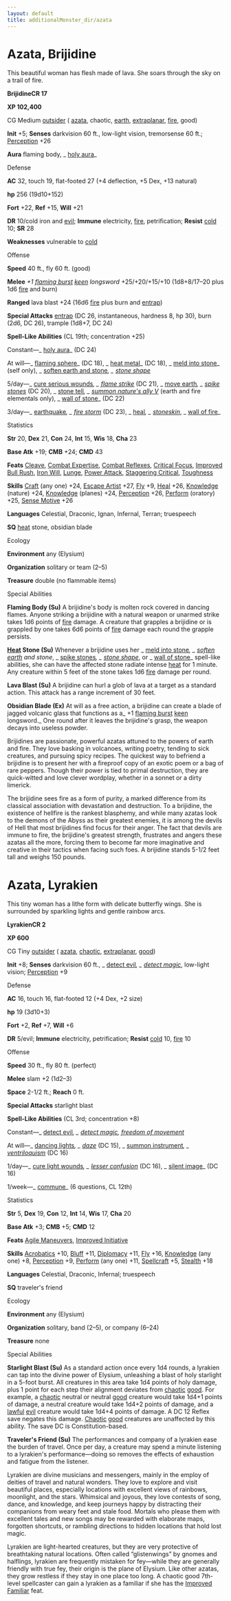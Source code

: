 ```yaml
---
layout: default
title: additionalMonster_dir/azata
---
```

# Azata, Brijidine

This beautiful woman has flesh made of lava. She soars through the sky on a trail of fire.

**BrijidineCR 17**

**XP 102,400**

CG Medium [outsider](monsters/creatureTypes#_outsider) ( [azata](monster_dir/creatureTypes#_azata-subtype), chaotic, [earth](monsters/creatureTypes#_earth-subtype), [extraplanar](monster_dir/creatureTypes#_extraplanar-subtype), [fire](monsters/creatureTypes#_fire-subtype), good)

**Init** +5; **Senses** darkvision 60 ft., low-light vision, tremorsense 60 ft.; [Perception](additionalMonster_dir/../skill_dir/perception#_perception) +26

**Aura** flaming body, _ [holy aura](additionalMonsters/../spell_dir/holyAura#_holy-aura)_

Defense

**AC** 32, touch 19, flat-footed 27 (+4 deflection, +5 Dex, +13 natural)

**hp** 256 (19d10+152)

**Fort** +22, **Ref** +15, **Will** +21

**DR** 10/cold iron and [evil](monster_dir/creatureTypes#_evil-subtype); **Immune** electricity, [fire](monsters/creatureTypes#_fire-subtype), petrification; **Resist** [cold](monster_dir/creatureTypes#_cold-subtype) 10; **SR** 28

**Weaknesses** vulnerable to [cold](monsters/creatureTypes#_cold-subtype)

Offense

**Speed** 40 ft., fly 60 ft. (good)

**Melee** _+1 [flaming burst](additionalMonster_dir/../magicItem_dir/weapons#_weapons-flaming-burst) [keen](additionalMonsters/../magicItem_dir/weapons#_weapons-keen) longsword_ +25/+20/+15/+10 (1d8+8/17–20 plus 1d6 [fire](monster_dir/creatureTypes#_fire-subtype) and burn)

**Ranged** lava blast +24 (16d6 [fire](monsters/creatureTypes#_fire-subtype) plus burn and [entrap](monster_dir/universalMonsterRules#_entrap-(ex-or-su)))

**Special Attacks** [entrap](monsters/universalMonsterRules#_entrap-(ex-or-su)) (DC 26, instantaneous, hardness 8, hp 30), burn (2d6, DC 26), trample (1d8+7, DC 24)

**Spell-Like Abilities** (CL 19th; concentration +25)

Constant—_ [holy aura](additionalMonster_dir/../spell_dir/holyAura#_holy-aura)_ (DC 24)

At will—_ [flaming sphere](additionalMonsters/../spell_dir/flamingSphere#_flaming-sphere)_ (DC 18), _ [heat metal](additionalMonsters/../spell_dir/heatMetal#_heat-metal)_ (DC 18), _ [meld into stone](additionalMonsters/../spell_dir/meldIntoStone#_meld-into-stone)_ (self only), _ [soften earth and stone](additionalMonsters/../spell_dir/softenEarthAndStone#_soften-earth-and-stone)_, _ [stone shape](additionalMonsters/../spell_dir/stoneShape#_stone-shape)_

5/day—_ [cure serious wounds](additionalMonster_dir/../spell_dir/cureSeriousWounds#_cure-serious-wounds)_, _ [flame strike](additionalMonsters/../spell_dir/flameStrike#_flame-strike)_ (DC 21), _ [move earth](additionalMonsters/../spell_dir/moveEarth#_move-earth)_, _ [spike stones](additionalMonsters/../spell_dir/spikeStones#_spike-stones)_ (DC 20), _ [stone tell](additionalMonsters/../spell_dir/stoneTell#_stone-tell)_, _ [summon nature's ally V](additionalMonsters/../spell_dir/summonNatureSAlly#_summon-nature-s-ally-v)_ (earth and fire elementals only), _ [wall of stone](additionalMonsters/../spell_dir/wallOfStone#_wall-of-stone)_ (DC 22)

3/day—_ [earthquake](additionalMonster_dir/../spell_dir/earthquake#_earthquake)_, _ [fire storm](additionalMonsters/../spell_dir/fireStorm#_fire-storm)_ (DC 23), _ [heal](additionalMonsters/../spell_dir/heal#_heal)_, _ [stoneskin](additionalMonsters/../spell_dir/stoneskin#_stoneskin)_, _ [wall of fire](additionalMonsters/../spell_dir/wallOfFire#_wall-of-fire)_

Statistics

**Str** 20, **Dex** 21, **Con** 24, **Int** 15, **Wis** 18, **Cha** 23

**Base Atk** +19; **CMB** +24; **CMD** 43

**Feats** [Cleave](additionalMonsters/../feats#_cleave), [Combat Expertise](additionalMonster_dir/../feats#_combat-expertise), [Combat Reflexes](additionalMonster_dir/../feats#_combat-reflexes), [Critical Focus](additionalMonster_dir/../feats#_critical-focus), [Improved Bull Rush](additionalMonster_dir/../feats#_improved-bull-rush), [Iron Will](additionalMonster_dir/../feats#_iron-will), [Lunge](additionalMonster_dir/../feats#_lunge), [Power Attack](additionalMonster_dir/../feats#_power-attack), [Staggering Critical](additionalMonster_dir/../feats#_staggering-critical), [Toughness](additionalMonster_dir/../feats#_toughness)

**Skills** [Craft](additionalMonster_dir/../skill_dir/craft#_craft) (any one) +24, [Escape Artist](additionalMonsters/../skill_dir/escapeArtist#_escape-artist) +27, [Fly](additionalMonsters/../skill_dir/fly#_fly) +9, [Heal](additionalMonsters/../skill_dir/heal#_heal) +26, [Knowledge](additionalMonsters/../skill_dir/knowledge#_knowledge) (nature) +24, [Knowledge](additionalMonsters/../skill_dir/knowledge#_knowledge) (planes) +24, [Perception](additionalMonsters/../skill_dir/perception#_perception) +26, [Perform](additionalMonsters/../skill_dir/perform#_perform) (oratory) +25, [Sense Motive](additionalMonsters/../skill_dir/senseMotive#_sense-motive) +26

**Languages** Celestial, Draconic, Ignan, Infernal, Terran; truespeech

**SQ** [heat](monsters/universalMonsterRules#_heat) stone, obsidian blade

Ecology

**Environment** any (Elysium)

**Organization** solitary or team (2–5)

**Treasure** double (no flammable items)

Special Abilities

**Flaming Body (Su)** A brijidine's body is molten rock covered in dancing flames. Anyone striking a brijidine with a natural weapon or unarmed strike takes 1d6 points of [fire](monster_dir/creatureTypes#_fire-subtype) damage. A creature that grapples a brijidine or is grappled by one takes 6d6 points of [fire](monsters/creatureTypes#_fire-subtype) damage each round the grapple persists.

**[Heat](monster_dir/universalMonsterRules#_heat) Stone (Su)** Whenever a brijidine uses her _ [meld into stone](additionalMonsters/../spell_dir/meldIntoStone#_meld-into-stone)_, _ [soften](additionalMonsters/../spell_dir/softenEarthAndStone#_soften-earth-and-stone) [earth](monsters/creatureTypes#_earth-subtype) and stone_, _ [spike stones](additionalMonster_dir/../spell_dir/spikeStones#_spike-stones)_, _ [stone shape](additionalMonsters/../spell_dir/stoneShape#_stone-shape)_, or _ [wall of stone](additionalMonsters/../spell_dir/wallOfStone#_wall-of-stone)_ spell-like abilities, she can have the affected stone radiate intense [heat](monsters/universalMonsterRules#_heat) for 1 minute. Any creature within 5 feet of the stone takes 1d6 [fire](monster_dir/creatureTypes#_fire-subtype) damage per round.

**Lava Blast (Su)** A brijidine can hurl a glob of lava at a target as a standard action. This attack has a range increment of 30 feet.

**Obsidian Blade (Ex)** At will as a free action, a brijidine can create a blade of jagged volcanic glass that functions as a_ +1 [flaming burst](additionalMonsters/../magicItem_dir/weapons#_weapons-flaming-burst) [keen](additionalMonsters/../magicItem_dir/weapons#_weapons-keen) longsword._ One round after it leaves the brijidine's grasp, the weapon decays into useless powder.

Brijidines are passionate, powerful azatas attuned to the powers of earth and fire. They love basking in volcanoes, writing poetry, tending to sick creatures, and pursuing spicy recipes. The quickest way to befriend a brijidine is to present her with a fireproof copy of an exotic poem or a bag of rare peppers. Though their power is tied to primal destruction, they are quick-witted and love clever wordplay, whether in a sonnet or a dirty limerick.

The brijidine sees fire as a form of purity, a marked difference from its classical association with devastation and destruction. To a brijidine, the existence of hellfire is the rankest blasphemy, and while many azatas look to the demons of the Abyss as their greatest enemies, it is among the devils of Hell that most brijidines find focus for their anger. The fact that devils are immune to fire, the brijidine's greatest strength, frustrates and angers these azatas all the more, forcing them to become far more imaginative and creative in their tactics when facing such foes. A brijidine stands 5-1/2 feet tall and weighs 150 pounds.

# Azata, Lyrakien

This tiny woman has a lithe form with delicate butterfly wings. She is surrounded by sparkling lights and gentle rainbow arcs.

**LyrakienCR 2**

**XP 600**

CG Tiny [outsider](monster_dir/creatureTypes#_outsider) ( [azata](monsters/creatureTypes#_azata-subtype), [chaotic](monster_dir/creatureTypes#_chaotic-subtype), [extraplanar](monsters/creatureTypes#_extraplanar-subtype), [good](monster_dir/creatureTypes#_good-subtype))

**Init** +8; **Senses** darkvision 60 ft., _ [detect evil](additionalMonsters/../spell_dir/detectEvil#_detect-evil)_, _ [detect magic](additionalMonsters/../spell_dir/detectMagic#_detect-magic)_, low-light vision; [Perception](additionalMonsters/../skill_dir/perception#_perception) +9

Defense

**AC** 16, touch 16, flat-footed 12 (+4 Dex, +2 size)

**hp** 19 (3d10+3)

**Fort** +2, **Ref** +7, **Will** +6

**DR** 5/evil; **Immune** electricity, petrification; **Resist** [cold](monster_dir/creatureTypes#_cold-subtype) 10, [fire](monsters/creatureTypes#_fire-subtype) 10

Offense

**Speed** 30 ft., fly 80 ft. (perfect)

**Melee** slam +2 (1d2–3)

**Space** 2-1/2 ft.; **Reach** 0 ft.

**Special Attacks** starlight blast

**Spell-Like Abilities** (CL 3rd; concentration +8)

Constant—_ [detect evil](additionalMonster_dir/../spell_dir/detectEvil#_detect-evil)_, _ [detect magic](additionalMonsters/../spell_dir/detectMagic#_detect-magic), [freedom of movement](additionalMonsters/../spell_dir/freedomOfMovement#_freedom-of-movement)_

At will—_ [dancing lights](additionalMonsters/../spell_dir/dancingLights#_dancing-lights)_, _ [daze](additionalMonsters/../spell_dir/daze#_daze)_ (DC 15), _ [summon instrument](additionalMonsters/../spell_dir/summonInstrument#_summon-instrument)_, _ [ventriloquism](additionalMonsters/../spell_dir/ventriloquism#_ventriloquism)_ (DC 16)

1/day—_ [cure light wounds](additionalMonster_dir/../spell_dir/cureLightWounds#_cure-light-wounds)_, _ [lesser confusion](additionalMonsters/../spell_dir/confusion#_confusion-lesser)_ (DC 16), _ [silent image](additionalMonsters/../spell_dir/silentImage#_silent-image)_ (DC 16)

1/week—_ [commune](additionalMonster_dir/../spell_dir/commune#_commune)_ (6 questions, CL 12th)

Statistics

**Str** 5, **Dex** 19, **Con** 12, **Int** 14, **Wis** 17, **Cha** 20

**Base Atk** +3; **CMB** +5; **CMD** 12

**Feats** [Agile Maneuvers](additionalMonsters/../feats#_agile-maneuvers), [Improved Initiative](additionalMonster_dir/../feats#_improved-initiative)

**Skills** [Acrobatics](additionalMonster_dir/../skill_dir/acrobatics#_acrobatics) +10, [Bluff](additionalMonsters/../skill_dir/bluff#_bluff) +11, [Diplomacy](additionalMonsters/../skill_dir/diplomacy#_diplomacy) +11, [Fly](additionalMonsters/../skill_dir/fly#_fly) +16, [Knowledge](additionalMonsters/../skill_dir/knowledge#_knowledge) (any one) +8, [Perception](additionalMonsters/../skill_dir/perception#_perception) +9, [Perform](additionalMonsters/../skill_dir/perform#_perform) (any one) +11, [Spellcraft](additionalMonsters/../skill_dir/spellcraft#_spellcraft) +5, [Stealth](additionalMonsters/../skill_dir/stealth#_stealth) +18

**Languages** Celestial, Draconic, Infernal; truespeech

**SQ** traveler's friend

Ecology

**Environment** any (Elysium)

**Organization** solitary, band (2–5), or company (6–24)

**Treasure** none

Special Abilities

**Starlight Blast (Su)** As a standard action once every 1d4 rounds, a lyrakien can tap into the divine power of Elysium, unleashing a blast of holy starlight in a 5-foot burst. All creatures in this area take 1d4 points of holy damage, plus 1 point for each step their alignment deviates from [chaotic](monsters/creatureTypes#_chaotic-subtype) [good](monster_dir/creatureTypes#_good-subtype). For example, a [chaotic](monsters/creatureTypes#_chaotic-subtype) neutral or neutral [good](monster_dir/creatureTypes#_good-subtype) creature would take 1d4+1 points of damage, a neutral creature would take 1d4+2 points of damage, and a [lawful](monsters/creatureTypes#_lawful-subtype) [evil](monster_dir/creatureTypes#_evil-subtype) creature would take 1d4+4 points of damage. A DC 12 Reflex save negates this damage. [Chaotic](monsters/creatureTypes#_chaotic-subtype) [good](monster_dir/creatureTypes#_good-subtype) creatures are unaffected by this ability. The save DC is Constitution-based.

**Traveler's Friend (Su)** The performances and company of a lyrakien ease the burden of travel. Once per day, a creature may spend a minute listening to a lyrakien's performance—doing so removes the effects of exhaustion and fatigue from the listener.

Lyrakien are divine musicians and messengers, mainly in the employ of deities of travel and natural wonders. They love to explore and visit beautiful places, especially locations with excellent views of rainbows, moonlight, and the stars. Whimsical and joyous, they love contests of song, dance, and knowledge, and keep journeys happy by distracting their companions from weary feet and stale food. Mortals who please them with excellent tales and new songs may be rewarded with elaborate maps, forgotten shortcuts, or rambling directions to hidden locations that hold lost magic.

Lyrakien are light-hearted creatures, but they are very protective of breathtaking natural locations. Often called “glistenwings” by gnomes and halflings, lyrakien are frequently mistaken for fey—while they are generally friendly with true fey, their origin is the plane of Elysium. Like other azatas, they grow restless if they stay in one place too long. A chaotic good 7th-level spellcaster can gain a lyrakien as a familiar if she has the [Improved Familiar](additionalMonsters/../feats#_improved-familiar) feat.

